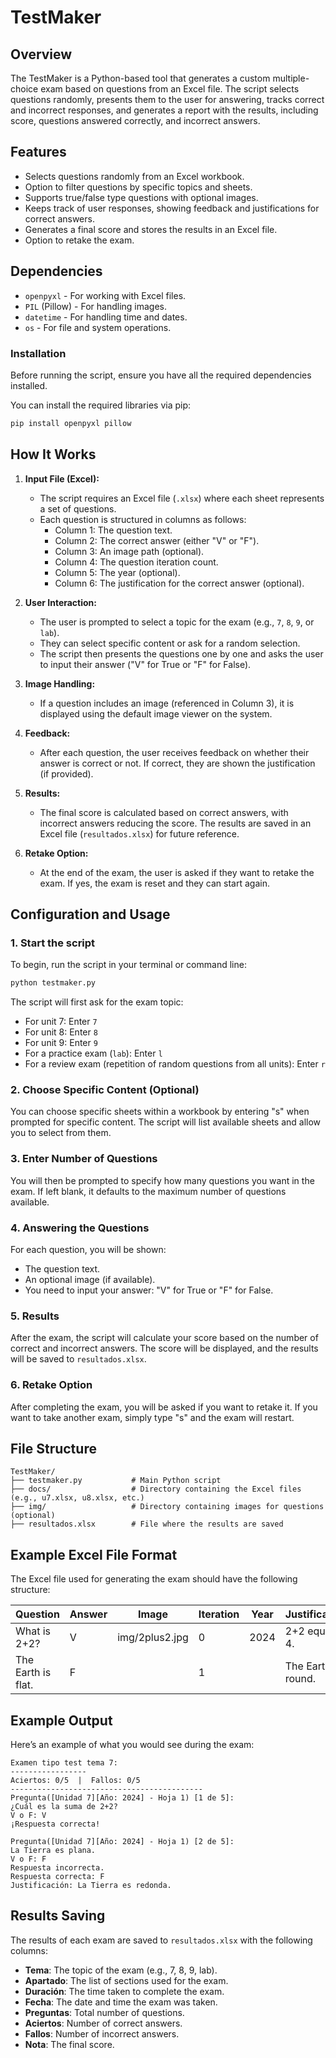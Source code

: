 # TestMaker
## Overview

The TestMaker is a Python-based tool that generates a custom multiple-choice exam based on questions from an Excel file. The script selects questions randomly, presents them to the user for answering, tracks correct and incorrect responses, and generates a report with the results, including score, questions answered correctly, and incorrect answers.

## Features

- Selects questions randomly from an Excel workbook.
- Option to filter questions by specific topics and sheets.
- Supports true/false type questions with optional images.
- Keeps track of user responses, showing feedback and justifications for correct answers.
- Generates a final score and stores the results in an Excel file.
- Option to retake the exam.

## Dependencies

- `openpyxl` - For working with Excel files.
- `PIL` (Pillow) - For handling images.
- `datetime` - For handling time and dates.
- `os` - For file and system operations.

### Installation

Before running the script, ensure you have all the required dependencies installed.

You can install the required libraries via pip:

```bash
pip install openpyxl pillow
```

## How It Works

1. **Input File (Excel):**
   - The script requires an Excel file (`.xlsx`) where each sheet represents a set of questions.
   - Each question is structured in columns as follows:
     - Column 1: The question text.
     - Column 2: The correct answer (either "V" or "F").
     - Column 3: An image path (optional).
     - Column 4: The question iteration count.
     - Column 5: The year (optional).
     - Column 6: The justification for the correct answer (optional).

2. **User Interaction:**
   - The user is prompted to select a topic for the exam (e.g., `7`, `8`, `9`, or `lab`).
   - They can select specific content or ask for a random selection.
   - The script then presents the questions one by one and asks the user to input their answer ("V" for True or "F" for False).

3. **Image Handling:**
   - If a question includes an image (referenced in Column 3), it is displayed using the default image viewer on the system.
   
4. **Feedback:**
   - After each question, the user receives feedback on whether their answer is correct or not. If correct, they are shown the justification (if provided).
   
5. **Results:**
   - The final score is calculated based on correct answers, with incorrect answers reducing the score. The results are saved in an Excel file (`resultados.xlsx`) for future reference.

6. **Retake Option:**
   - At the end of the exam, the user is asked if they want to retake the exam. If yes, the exam is reset and they can start again.

## Configuration and Usage

### 1. Start the script

To begin, run the script in your terminal or command line:

```bash
python testmaker.py
```

The script will first ask for the exam topic:

- For unit 7: Enter `7`
- For unit 8: Enter `8`
- For unit 9: Enter `9`
- For a practice exam (`lab`): Enter `l`
- For a review exam (repetition of random questions from all units): Enter `r`

### 2. Choose Specific Content (Optional)

You can choose specific sheets within a workbook by entering "s" when prompted for specific content. The script will list available sheets and allow you to select from them.

### 3. Enter Number of Questions

You will then be prompted to specify how many questions you want in the exam. If left blank, it defaults to the maximum number of questions available.

### 4. Answering the Questions

For each question, you will be shown:

- The question text.
- An optional image (if available).
- You need to input your answer: "V" for True or "F" for False.

### 5. Results

After the exam, the script will calculate your score based on the number of correct and incorrect answers. The score will be displayed, and the results will be saved to `resultados.xlsx`.

### 6. Retake Option

After completing the exam, you will be asked if you want to retake it. If you want to take another exam, simply type "s" and the exam will restart.

## File Structure

```
TestMaker/
├── testmaker.py           # Main Python script
├── docs/                  # Directory containing the Excel files (e.g., u7.xlsx, u8.xlsx, etc.)
├── img/                   # Directory containing images for questions (optional)
├── resultados.xlsx        # File where the results are saved
```

## Example Excel File Format

The Excel file used for generating the exam should have the following structure:

| Question               | Answer | Image      | Iteration | Year | Justification |
|------------------------|--------|------------|-----------|------|---------------|
| What is 2+2?            | V      | img/2plus2.jpg | 0         | 2024 | 2+2 equals 4. |
| The Earth is flat.      | F      |            | 1         |      | The Earth is round. |

## Example Output

Here’s an example of what you would see during the exam:

```
Examen tipo test tema 7:
-----------------
Aciertos: 0/5  |  Fallos: 0/5
-------------------------------------------
Pregunta([Unidad 7][Año: 2024] - Hoja 1) [1 de 5]:
¿Cuál es la suma de 2+2?
V o F: V
¡Respuesta correcta!

Pregunta([Unidad 7][Año: 2024] - Hoja 1) [2 de 5]:
La Tierra es plana.
V o F: F
Respuesta incorrecta.
Respuesta correcta: F
Justificación: La Tierra es redonda.
```

## Results Saving

The results of each exam are saved to `resultados.xlsx` with the following columns:

- **Tema**: The topic of the exam (e.g., 7, 8, 9, lab).
- **Apartado**: The list of sections used for the exam.
- **Duración**: The time taken to complete the exam.
- **Fecha**: The date and time the exam was taken.
- **Preguntas**: Total number of questions.
- **Aciertos**: Number of correct answers.
- **Fallos**: Number of incorrect answers.
- **Nota**: The final score.
